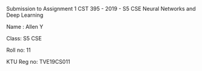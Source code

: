 Submission to Assignment 1 CST 395 - 2019 - S5 CSE Neural Networks and Deep Learning

Name : Allen Y

Class: S5 CSE

Roll no: 11

KTU Reg no: TVE19CS011
